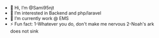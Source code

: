 - 👋 Hi, I’m @Sami95njt
- 👀 I’m interested in Backend and php/laravel
- 🌱 I’m currently work @  EMS
 - ⚡ Fun fact: 1-Whatever you do, don't make me nervous 2-Noah's ark does not sink



<!---
Sami95njt/Sami95njt is a ✨ special ✨ repository because its `README.md` (this file) appears on your GitHub profile.
You can click the Preview link to take a look at your changes.
--->
